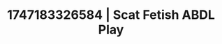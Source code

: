---
categories:
- Morning passion
- Authentic sex
- Lip gloss fantasy
- Closeness kink
- Lover's breath
image: /assets/images/1747183326584.webp
layout: post
seo:
  description: Featured content with artistic ABDL Play, Scat Fetish. HD images available.
  keywords: ABDL Play, Scat Fetish
  og_image: /assets/images/1747183326584.webp
  schema_type: VisualArtwork
tags:
- ABDL Play
- '#1747183326584'
- Scat Fetish
title: 1747183326584 | Scat Fetish ABDL Play
---